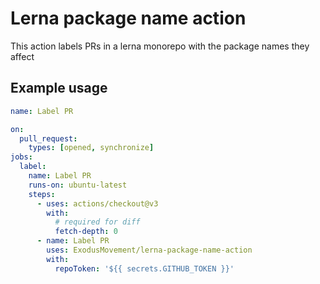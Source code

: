 # Lerna package name action

This action labels PRs in a lerna monorepo with the package names they affect

## Example usage

```yaml
name: Label PR

on:
  pull_request:
    types: [opened, synchronize]
jobs:
  label:
    name: Label PR
    runs-on: ubuntu-latest
    steps:
      - uses: actions/checkout@v3
        with:
          # required for diff
          fetch-depth: 0 
      - name: Label PR
        uses: ExodusMovement/lerna-package-name-action
        with:
          repoToken: '${{ secrets.GITHUB_TOKEN }}'
```
